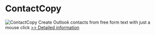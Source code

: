 # ContactCopy
![ContactCopy](https://mycommerce.akamaized.net/api/pimages/P300117913/BIG/300117913.PNG)
Create Outlook contacts from free form text with just a mouse click
[>> Detailed information](https://secure.shareit.com/shareit/product.html?productid=300117913&affiliateid=200057808)